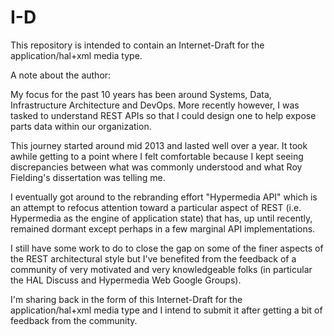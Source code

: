 # I-D

This repository is intended to contain an Internet-Draft for the application/hal+xml media type.

A note about the author:

My focus for the past 10 years has been around Systems, Data, Infrastructure Architecture and DevOps. More recently however, I was tasked to understand REST APIs so that I could design one to help expose parts data within our organization.

This journey started around mid 2013 and lasted well over a year. It took awhile getting to a point where I felt comfortable because I kept seeing discrepancies between what was commonly understood and what Roy Fielding's dissertation was telling me.

I eventually got around to the rebranding effort "Hypermedia API" which is an attempt to refocus attention toward a particular aspect of REST (i.e. Hypermedia as the engine of application state) that has, up until recently, remained dormant except perhaps in a few marginal API implementations.

I still have some work to do to close the gap on some of the finer aspects of the REST architectural style but I've benefited from the feedback of a community of very motivated and very knowledgeable folks (in particular the HAL Discuss and Hypermedia Web Google Groups).

I'm sharing back in the form of this Internet-Draft for the application/hal+xml media type and I intend to submit it after getting a bit of feedback from the community.
